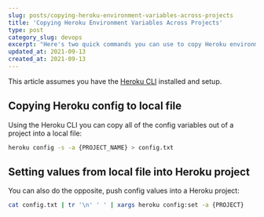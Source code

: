 ```yaml
---
slug: posts/copying-heroku-environment-variables-across-projects
title: 'Copying Heroku Environment Variables Across Projects'
type: post
category_slug: devops
excerpt: "Here's two quick commands you can use to copy Heroku environment variables across projects using the Heroku CLI."
updated_at: 2021-09-13
created_at: 2021-09-13
---
```


This article assumes you have the [Heroku CLI](https://devcenter.heroku.com/articles/heroku-cli) installed and setup.

## Copying Heroku config to local file

Using the Heroku CLI you can copy all of the config variables out of a project into a local file:

```bash
heroku config -s -a {PROJECT_NAME} > config.txt
```

## Setting values from local file into Heroku project

You can also do the opposite, push config values into a Heroku project:

```bash
cat config.txt | tr '\n' ' ' | xargs heroku config:set -a {PROJECT}
```